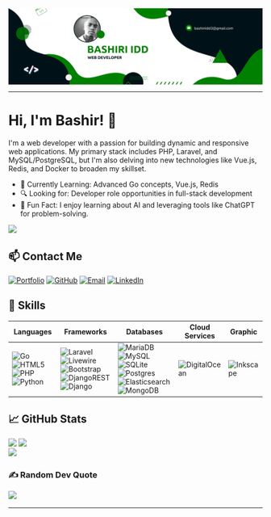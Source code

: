 <img align="center" alt="Profile_banner" src="https://github.com/bashirii/Green-B/blob/main/images/profile_banner.png?raw=true" />
<hr />

# Hi, I'm Bashir! 👋

I'm a web developer with a passion for building dynamic and responsive web applications. My primary stack includes PHP, Laravel, and MySQL/PostgreSQL, but I'm also delving into new technologies like Vue.js, Redis, and Docker to broaden my skillset.

- 🌱 Currently Learning: Advanced Go concepts, Vue.js, Redis
- 🔍 Looking for: Developer role opportunities in full-stack development
- 📝 Fun Fact: I enjoy learning about AI and leveraging tools like ChatGPT for problem-solving.

[![](https://visitcount.itsvg.in/api?id=bashirii&icon=0&color=3)](https://visitcount.itsvg.in)

## 📫 Contact Me

[![Portfolio](https://img.shields.io/badge/Portfolio-%23000000.svg?style=flat&logo=firefox&logoColor=white)](https://bashir-portfolio.com)
[![GitHub](https://img.shields.io/badge/GitHub-%2312100E.svg?style=flat&logo=github&logoColor=white)](https://github.com/bashirii)
[![Email](https://img.shields.io/badge/Email-D14836?style=flat&logo=gmail&logoColor=white)](mailto:your-email@example.com)
[![LinkedIn](https://img.shields.io/badge/LinkedIn-%230077B5.svg?style=flat&logo=linkedin&logoColor=white)](https://linkedin.com/in/bashirii)

## 🔧 Skills

| Languages                                                                                                                                                                                                                                                                                                                                                                         | Frameworks                                                                                                                                                                                                                                                                                                                                                                                                                                                                                                                                                           | Databases                                                                                                                                                                                                                                                                                                                                                                                                                                                                                                                                                                                                                                     | Cloud Services                                                                                                        | Graphic                                                                                             |
| --------------------------------------------------------------------------------------------------------------------------------------------------------------------------------------------------------------------------------------------------------------------------------------------------------------------------------------------------------------------------------- | -------------------------------------------------------------------------------------------------------------------------------------------------------------------------------------------------------------------------------------------------------------------------------------------------------------------------------------------------------------------------------------------------------------------------------------------------------------------------------------------------------------------------------------------------------------------- | --------------------------------------------------------------------------------------------------------------------------------------------------------------------------------------------------------------------------------------------------------------------------------------------------------------------------------------------------------------------------------------------------------------------------------------------------------------------------------------------------------------------------------------------------------------------------------------------------------------------------------------------- | --------------------------------------------------------------------------------------------------------------------- | --------------------------------------------------------------------------------------------------- |
| ![Go](https://img.shields.io/badge/go-%2300ADD8.svg?style=flat&logo=go&logoColor=white) ![HTML5](https://img.shields.io/badge/html5-%23E34F26.svg?style=flat&logo=html5&logoColor=white) ![PHP](https://img.shields.io/badge/php-%23777BB4.svg?style=flat&logo=php&logoColor=white) ![Python](https://img.shields.io/badge/python-3670A0?style=flat&logo=python&logoColor=ffdd54) | ![Laravel](https://img.shields.io/badge/laravel-%23FF2D20.svg?style=flat&logo=laravel&logoColor=white) ![Livewire](https://img.shields.io/badge/livewire-%234e56a6.svg?style=flat&logo=livewire&logoColor=white) ![Bootstrap](https://img.shields.io/badge/bootstrap-%238511FA.svg?style=flat&logo=bootstrap&logoColor=white) ![DjangoREST](https://img.shields.io/badge/DJANGO-REST-ff1709?style=flat&logo=django&logoColor=white&color=ff1709&labelColor=gray) ![Django](https://img.shields.io/badge/django-%23092E20.svg?style=flat&logo=django&logoColor=white) | ![MariaDB](https://img.shields.io/badge/MariaDB-003545?style=flat&logo=mariadb&logoColor=white) ![MySQL](https://img.shields.io/badge/mysql-4479A1.svg?style=flat&logo=mysql&logoColor=white) ![SQLite](https://img.shields.io/badge/sqlite-%2307405e.svg?style=flat&logo=sqlite&logoColor=white) ![Postgres](https://img.shields.io/badge/postgres-%23316192.svg?style=flat&logo=postgresql&logoColor=white) ![Elasticsearch](https://img.shields.io/badge/elasticsearch-%230377CC.svg?style=flat&logo=elasticsearch&logoColor=white) ![MongoDB](https://img.shields.io/badge/MongoDB-%234ea94b.svg?style=flat&logo=mongodb&logoColor=white) | ![DigitalOcean](https://img.shields.io/badge/DigitalOcean-%230167ff.svg?style=flat&logo=digitalOcean&logoColor=white) | ![Inkscape](https://img.shields.io/badge/Inkscape-e0e0e0?style=flat&logo=inkscape&logoColor=080A13) |

## 📈 GitHub Stats

![](https://github-readme-stats.vercel.app/api?username=bashirii&theme=github_dark&hide_border=false&include_all_commits=false&count_private=false)
![](https://github-readme-streak-stats.herokuapp.com/?user=bashirii&theme=github_dark&hide_border=false)<br/>
![](https://github-readme-stats.vercel.app/api/top-langs/?username=bashirii&theme=github_dark&hide_border=false&include_all_commits=false&count_private=false&layout=compact)

<!-- ### 🔝 Top Contributed Repo

![](https://github-contributor-stats.vercel.app/api?username=bashirii&limit=5&theme=dark&combine_all_yearly_contributions=true) -->

<!-- ## 🏆 GitHub Trophies

![](https://github-profile-trophy.vercel.app/?username=bashirii&theme=github_dark&no-frame=false&no-bg=false&margin-w=4) -->

### ✍️ Random Dev Quote

![](https://quotes-github-readme.vercel.app/api?type=horizontal&theme=dark)

---
